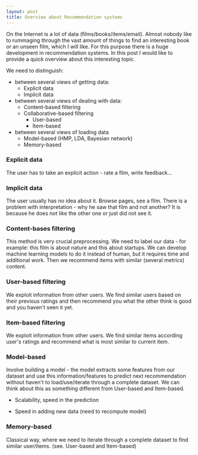 ```yaml
---
layout: post
title: Overview about Recommendation systems
---
```


On the Internet is a lot of data (films/books/items/email). Almost nobody like to rummaging through the vast amount of things to find an interesting book or an unseen film, which I will like. For this purpose there is a huge development in recommendation systems. In this post I would like to provide a quick overview about this interesting topic.

We need to distinguish:
 * between several views of getting data:
    * Explicit data
    * Implicit data
 * between several views of dealing with data:
    * Content-based filtering
    * Collaborative-based filtering
        * User-based
        * Item-based
 * between several views of loading data
    * Model-based (HMP, LDA, Bayesian network)
    * Memory-based

### Explicit data

The user has to take an explicit action - rate a film, write feedback...

### Implicit data

The user usually has no idea about it. Browse pages, see a film. There is a problem with interpretation - why he saw that film and not another? It is because he does not like the other one or just did not see it.

### Content-bases filtering

This method is very crucial preprocessing. We need to label our data - for example: this film is about nature and this about startups. We can develop machine learning models to do it instead of human, but it requires time and additional work. Then we recommend items with similar (several metrics) content. 

### User-based filtering

We exploit information from other users. We find similar users based on their previous ratings and then recommend you what the other think is good and you haven't seen it yet.

### Item-based filtering

We exploit information from other users. We find similar items according user's ratings and recommend what is most similar to current item.

### Model-based

Involve building a model - the model extracts some features from our dataset and use this information/features to predict next recommendation without haven't to load/use/iterate through a complete dataset. We can think about this as something different from User-based and Item-based.

 + Scalability, speed in the prediction
 - Speed in adding new data (need to recompute model)

### Memory-based

Classical way, where we need to iterate through a complete dataset to find similar user/items. (see. User-based and Item-based)






















